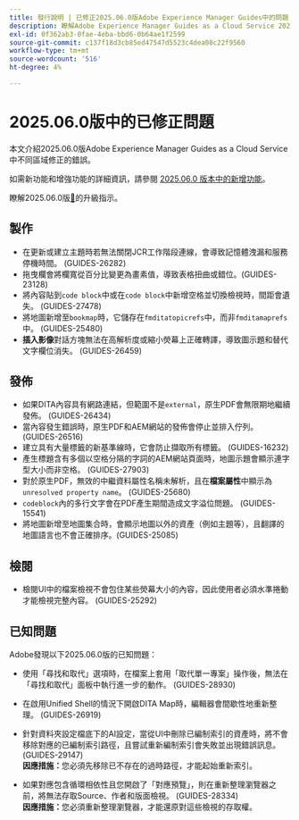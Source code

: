 ```yaml
---
title: 發行說明 | 已修正2025.06.0版Adobe Experience Manager Guides中的問題
description: 瞭解Adobe Experience Manager Guides as a Cloud Service 2025.06.0版中的錯誤修正。
exl-id: 0f362ab3-0fae-4eba-bbd6-0b64ae1f2599
source-git-commit: c137f18d3cb85ed47547d5523c4dea08c22f9560
workflow-type: tm+mt
source-wordcount: '516'
ht-degree: 4%

---
```


# 2025.06.0版中的已修正問題

本文介紹2025.06.0版Adobe Experience Manager Guides as a Cloud Service中不同區域修正的錯誤。

如需新功能和增強功能的詳細資訊，請參閱 [2025.06.0 版本中的新增功能](whats-new-2025-06-0.md)。

瞭解2025.06.0版[&#128279;](upgrade-instructions-2025-06-0.md)的升級指示。

## 製作

- 在更新或建立主題時若無法關閉JCR工作階段連線，會導致記憶體洩漏和服務停機時間。 (GUIDES-26282)
- 拖曳欄會將欄寬從百分比變更為畫素值，導致表格扭曲或錯位。(GUIDES-23128)
- 將內容貼到`code block`中或在`code block`中新增空格並切換檢視時，間距會遺失。 (GUIDES-27478)
- 將地圖新增至`bookmap`時，它儲存在`fmditatopicrefs`中，而非`fmditamaprefs`中。 (GUIDES-25480)
- **插入影像**&#x200B;對話方塊無法在高解析度或縮小熒幕上正確轉譯，導致圖示題和替代文字欄位消失。 (GUIDES-26459)


## 發佈

- 如果DITA內容具有網路連結，但範圍不是`external`，原生PDF會無限期地繼續發佈。 (GUIDES-26434)
- 當內容發生錯誤時，原生PDF和AEM網站的發佈會停止並排入佇列。 (GUIDES-26516)
- 建立具有大量標籤的新基準線時，它會防止擷取所有標籤。 (GUIDES-16232)
- 產生標題含有多個以空格分隔的字詞的AEM網站頁面時，地圖示題會顯示連字型大小而非空格。 (GUIDES-27903)
- 對於原生PDF，無效的中繼資料屬性名稱未解析，且在&#x200B;**檔案屬性**&#x200B;中顯示為`unresolved property name`。 (GUIDES-25680)
- `codeblock`內的多行文字會在PDF產生期間造成文字溢位問題。 (GUIDES-15541)
- 將地圖新增至地圖集合時，會顯示地圖以外的資產（例如主題等），且翻譯的地圖語言也不會正確排序。(GUIDES-25085)


## 檢閱

- 檢閱UI中的檔案檢視不會包住某些熒幕大小的內容，因此使用者必須水準捲動才能檢視完整內容。 (GUIDES-25292)


## 已知問題

Adobe發現以下2025.06.0版的已知問題：

- 使用「尋找和取代」選項時，在檔案上套用「取代單一專案」操作後，無法在「尋找和取代」面板中執行進一步的動作。 (GUIDES-28930)

- 在啟用Unified Shell的情況下開啟DITA Map時，編輯器會間歇性地重新整理。 (GUIDES-26919)

- 針對資料夾設定檔底下的AI設定，當從UI中刪除已編制索引的資產時，將不會移除對應的已編制索引路徑，且嘗試重新編制索引會失敗並出現錯誤訊息。 (GUIDES-29147) <br>**因應措施：**&#x200B;您必須先移除已不存在的過時路徑，才能起始重新索引。

- 如果對應包含循環相依性且您開啟了「對應預覽」，則在重新整理瀏覽器之前，將無法存取Source、作者和版面檢視。 (GUIDES-28334) <br>**因應措施：**&#x200B;您必須重新整理瀏覽器，才能還原對這些檢視的存取權。
